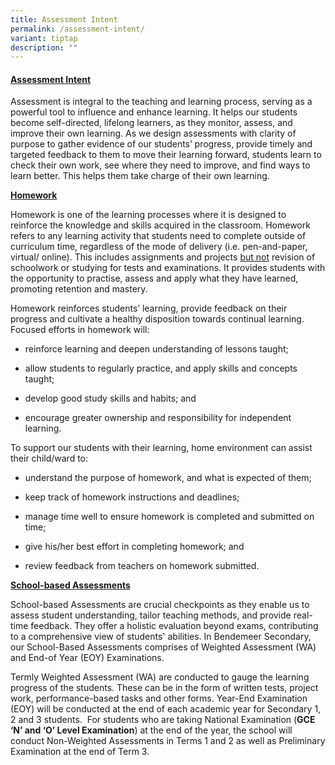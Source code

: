 ```yaml
---
title: Assessment Intent
permalink: /assessment-intent/
variant: tiptap
description: ""
---
```

<h4><strong><u>Assessment Intent</u></strong></h4>
<p></p>
<p>Assessment is integral to the teaching and learning process, serving as
a powerful tool to influence and enhance learning. It helps our students
become self-directed, lifelong learners, as they monitor, assess, and improve
their own learning. As we design assessments with clarity of purpose to
gather evidence of our students’ progress, provide timely and targeted
feedback to them to move their learning forward, students learn to check
their own work, see where they need to improve, and find ways to learn
better. This helps them take charge of their own learning.</p>
<p></p>
<p><strong><u>Homework</u></strong>
</p>
<p>Homework is one of the learning processes where it is designed to reinforce
the knowledge and skills acquired in the classroom. Homework refers to
any learning activity that students need to complete outside of curriculum
time, regardless of the mode of delivery (i.e. pen-and-paper, virtual/
online). This includes assignments and projects <u>but not</u> revision of
schoolwork or studying for tests and examinations. It provides students
with the opportunity to practise, assess and apply what they have learned,
promoting retention and mastery.</p>
<p></p>
<p>Homework reinforces students’ learning, provide feedback on their progress
and cultivate a healthy disposition towards continual learning. Focused
efforts in homework will:</p>
<ul data-tight="true" class="tight">
<li>
<p>reinforce learning and deepen understanding of lessons taught;</p>
</li>
<li>
<p>allow students to regularly practice, and apply skills and concepts taught;</p>
</li>
<li>
<p>develop good study skills and habits; and</p>
</li>
<li>
<p>encourage greater ownership and responsibility for independent learning.</p>
</li>
</ul>
<p></p>
<p>To support our students with their learning, home environment can assist
their child/ward to:</p>
<ul data-tight="true" class="tight">
<li>
<p>understand the purpose of homework, and what is expected of them;</p>
</li>
<li>
<p>keep track of homework instructions and deadlines;</p>
</li>
<li>
<p>manage time well to ensure homework is completed and submitted on time;</p>
</li>
<li>
<p>give his/her best effort in completing homework; and</p>
</li>
<li>
<p>review feedback from teachers on homework submitted.<strong>&nbsp;</strong>
</p>
</li>
</ul>
<p><strong><u>School-based Assessments</u></strong>
</p>
<p>School-based Assessments are crucial checkpoints as they enable us to
assess student understanding, tailor teaching methods, and provide real-time
feedback. They offer a holistic evaluation beyond exams, contributing to
a comprehensive view of students' abilities. In Bendemeer Secondary, our
School-Based Assessments comprises of Weighted Assessment (WA) and End-of
Year (EOY) Examinations.</p>
<p></p>
<p>Termly Weighted Assessment (WA) are conducted to gauge the learning progress
of the students. These can be in the form of written tests, project work,
performance-based tasks and other forms. Year-End Examination (EOY) will
be conducted at the end of each academic year for Secondary 1, 2 and 3
students.&nbsp; For students who are taking National Examination (<strong>GCE ‘N’ and ‘O’ Level Examination</strong>)
at the end of the year, the school will conduct Non-Weighted Assessments
in Terms 1 and 2 as well as Preliminary Examination at the end of Term
3.</p>